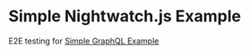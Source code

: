 # Simple Nightwatch.js Example

E2E testing for <a href="https://simple-graphql-example-client.herokuapp.com">Simple GraphQL Example</a>